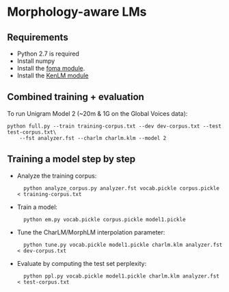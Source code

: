 # Morphology-aware LMs

## Requirements

- Python 2.7 is required
- Install numpy
- Install the [foma module](https://github.com/vchahun/foma).
- Install the [KenLM module](https://github.com/vchahun/kenlm#python-module)

## Combined training + evaluation

To run Unigram Model 2 (~20m & 1G on the Global Voices data):

    python full.py --train training-corpus.txt --dev dev-corpus.txt --test test-corpus.txt\
        --fst analyzer.fst --charlm charlm.klm --model 2

## Training a model step by step

- Analyze the training corpus:

        python analyze_corpus.py analyzer.fst vocab.pickle corpus.pickle < training-corpus.txt

- Train a model:

        python em.py vocab.pickle corpus.pickle model1.pickle

- Tune the CharLM/MorphLM interpolation parameter:

        python tune.py vocab.pickle model1.pickle charlm.klm analyzer.fst < dev-corpus.txt

- Evaluate by computing the test set perplexity:

        python ppl.py vocab.pickle model1.pickle charlm.klm analyzer.fst < test-corpus.txt
